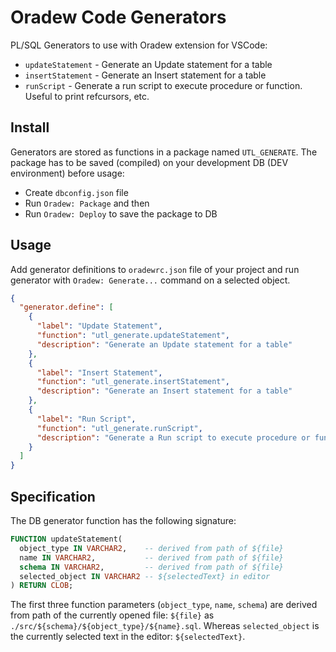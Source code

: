 # Oradew Code Generators

PL/SQL Generators to use with Oradew extension for VSCode:

- `updateStatement` - Generate an Update statement for a table
- `insertStatement` - Generate an Insert statement for a table
- `runScript` - Generate a run script to execute procedure or function. Useful to print refcursors, etc.


## Install

Generators are stored as functions in a package named `UTL_GENERATE`. The package has to be saved (compiled) on your development DB (DEV environment) before usage:

- Create `dbconfig.json` file
- Run `Oradew: Package` and then
- Run `Oradew: Deploy` to save the package to DB

## Usage

Add generator definitions to `oradewrc.json` file of your project and run generator with `Oradew: Generate...` command on a selected object.
```json
{
  "generator.define": [
    {
      "label": "Update Statement",
      "function": "utl_generate.updateStatement",
      "description": "Generate an Update statement for a table"
    },
    {
      "label": "Insert Statement",
      "function": "utl_generate.insertStatement",
      "description": "Generate an Insert statement for a table"
    },    
    {
      "label": "Run Script",
      "function": "utl_generate.runScript",
      "description": "Generate a Run script to execute procedure or function"
    }
  ]
}
```

## Specification

The DB generator function has the following signature:

```sql
FUNCTION updateStatement(
  object_type IN VARCHAR2,    -- derived from path of ${file}
  name IN VARCHAR2,           -- derived from path of ${file}
  schema IN VARCHAR2,         -- derived from path of ${file}
  selected_object IN VARCHAR2 -- ${selectedText} in editor
) RETURN CLOB;
```

The first three function parameters (`object_type`, `name`, `schema`) are derived from path of the currently opened file: `${file}` as `./src/${schema}/${object_type}/${name}.sql`. Whereas `selected_object` is the currently selected text in the editor: `${selectedText}`.